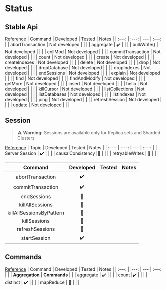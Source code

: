 # Status

## Stable Api

[Reference][1]
| Command | Developed | Tested  | Notes |
| :---: | :---: | --- | :---: |
| abortTransaction | Not developed |  |  |
| aggregate | :heavy_check_mark: |  | |
| bulkWrite() | Not developed |  |  |
| collMod | Not developed |  |  |
| commitTransaction | Not developed |  |  |
| count | Not developed |  |  |
| create | Not developed |  |  |
| createIndexes | Not developed |  |  |
| delete | Not developed |  |  |
| drop | Not developed |  |  |
| dropDatabase | Not developed |  |  |
| dropIndexes | Not developed |  |  |
| endSessions | Not developed |  |  |
| explain | Not developed |  | |
| find | Not developed |  |  |
| findAndModify | Not developed |  |  |
| getMore | Not developed |  |  |
| insert | Not developed |  |  |
| hello | Not developed |  |  |
| killCursor | Not developed |  |  |
| listCollections | Not developed |  |  |
| listDatabases | Not developed |  |  |
| listIndexes | Not developed |  |  |
| ping | Not developed |  |  |
| refreshSession | Not developed |  |  |
| update | Not developed |  |  |

## Session

> :warning: **Warning:** Sessions are available only for Replica sets and Sharded Clusters

[Reference][4]
| Topic | Developed | Tested  | Notes |
| :---: | :---: | --- | :---: |
| Server Session | :heavy_check_mark: |  |  |
| causalConsistency |:white_square_button: |  |  |
| retryableWrites | :white_square_button: |  |  |

| Command | Developed | Tested  | Notes |
| :---: | :---: | --- | :---: |
| abortTransaction | :heavy_check_mark: |  |  |
| commitTransaction |:heavy_check_mark: |  |  |
| endSessions | :white_square_button: |  |  |
| killAllSessions | :white_square_button: |  |  |
| killAllSessionsByPattern | :white_square_button: |  |  |
| killSessions |:white_square_button: |  |  |
| refreshSessions | :white_square_button: |  |  |
| startSession | :heavy_check_mark: |  |  |

## Commands

[Reference][5]
| Command | Developed | Tested  | Notes |
| :---: | :---: | --- | :---: |
| | **Aggregation**  | **Commands** | |
| aggregate | :heavy_check_mark: |  |  |
| count |:heavy_check_mark: |  |  |
| distinct | :heavy_check_mark: |  |  |
| mapReduce | :white_square_button: |  |  |

 [1]: https://www.mongodb.com/docs/manual/reference/stable-api-changelog/#std-label-stable-api-changelog
 [4]: https://www.mongodb.com/docs/manual/reference/command/nav-sessions/
 [5]: https://www.mongodb.com/docs/manual/reference/command/
